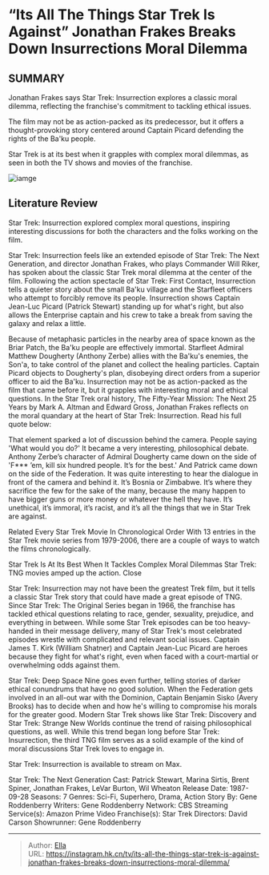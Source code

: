 # “Its All The Things Star Trek Is Against” Jonathan Frakes Breaks Down Insurrections Moral Dilemma


## SUMMARY 



Jonathan Frakes says Star Trek: Insurrection explores a classic moral dilemma, reflecting the franchise&#39;s commitment to tackling ethical issues.   

The film may not be as action-packed as its predecessor, but it offers a thought-provoking story centered around Captain Picard defending the rights of the Ba&#39;ku people.   

Star Trek is at its best when it grapples with complex moral dilemmas, as seen in both the TV shows and movies of the franchise.  

![iamge](https://static1.srcdn.com/wordpress/wp-content/uploads/2024/01/star-trek-insurrection-moral-dilemma-jonathan-frakes.jpg)

## Literature Review
Star Trek: Insurrection explored complex moral questions, inspiring interesting discussions for both the characters and the folks working on the film.




Star Trek: Insurrection feels like an extended episode of Star Trek: The Next Generation, and director Jonathan Frakes, who plays Commander Will Riker, has spoken about the classic Star Trek moral dilemma at the center of the film. Following the action spectacle of Star Trek: First Contact, Insurrection tells a quieter story about the small Ba&#39;ku village and the Starfleet officers who attempt to forcibly remove its people. Insurrection shows Captain Jean-Luc Picard (Patrick Stewart) standing up for what&#39;s right, but also allows the Enterprise captain and his crew to take a break from saving the galaxy and relax a little. 




Because of metaphasic particles in the nearby area of space known as the Briar Patch, the Ba&#39;ku people are effectively immortal. Starfleet Admiral Matthew Dougherty (Anthony Zerbe) allies with the Ba&#39;ku&#39;s enemies, the Son&#39;a, to take control of the planet and collect the healing particles. Captain Picard objects to Dougherty&#39;s plan, disobeying direct orders from a superior officer to aid the Ba&#39;ku. Insurrection may not be as action-packed as the film that came before it, but it grapples with interesting moral and ethical questions. In the Star Trek oral history, The Fifty-Year Mission: The Next 25 Years by Mark A. Altman and Edward Gross, Jonathan Frakes reflects on the moral quandary at the heart of Star Trek: Insurrection. Read his full quote below:


That element sparked a lot of discussion behind the camera. People saying &#39;What would you do?&#39; It became a very interesting, philosophical debate. Anthony Zerbe’s character of Admiral Dougherty came down on the side of &#39;F*** ’em, kill six hundred people. It’s for the best.&#39; And Patrick came down on the side of the Federation. It was quite interesting to hear the dialogue in front of the camera and behind it. It’s Bosnia or Zimbabwe. It’s where they sacrifice the few for the sake of the many, because the many happen to have bigger guns or more money or whatever the hell they have. It’s unethical, it’s immoral, it’s racist, and it’s all the things that we in Star Trek are against.





Related   Every Star Trek Movie In Chronological Order   With 13 entries in the Star Trek movie series from 1979-2006, there are a couple of ways to watch the films chronologically.    


 Star Trek Is At Its Best When It Tackles Complex Moral Dilemmas 
Star Trek: TNG movies amped up the action.
   Close     

Star Trek: Insurrection may not have been the greatest Trek film, but it tells a classic Star Trek story that could have made a great episode of TNG. Since Star Trek: The Original Series began in 1966, the franchise has tackled ethical questions relating to race, gender, sexuality, prejudice, and everything in between. While some Star Trek episodes can be too heavy-handed in their message delivery, many of Star Trek&#39;s most celebrated episodes wrestle with complicated and relevant social issues. Captain James T. Kirk (William Shatner) and Captain Jean-Luc Picard are heroes because they fight for what&#39;s right, even when faced with a court-martial or overwhelming odds against them.




Star Trek: Deep Space Nine goes even further, telling stories of darker ethical conundrums that have no good solution. When the Federation gets involved in an all-out war with the Dominion, Captain Benjamin Sisko (Avery Brooks) has to decide when and how he&#39;s willing to compromise his morals for the greater good. Modern Star Trek shows like Star Trek: Discovery and Star Trek: Strange New Worlds continue the trend of raising philosophical questions, as well. While this trend began long before Star Trek: Insurrection, the third TNG film serves as a solid example of the kind of moral discussions Star Trek loves to engage in.



Star Trek: Insurrection is available to stream on Max.



Star Trek: The Next Generation   Cast:   Patrick Stewart, Marina Sirtis, Brent Spiner, Jonathan Frakes, LeVar Burton, Wil Wheaton    Release Date:   1987-09-28    Seasons:   7    Genres:    Sci-Fi, Superhero, Drama, Action    Story By:   Gene Roddenberry    Writers:   Gene Roddenberry    Network:   CBS    Streaming Service(s):   Amazon Prime Video    Franchise(s):   Star Trek    Directors:   David Carson    Showrunner:   Gene Roddenberry      

---

> Author: [Ella](https://instagram.hk.cn/)  
> URL: https://instagram.hk.cn/tv/its-all-the-things-star-trek-is-against-jonathan-frakes-breaks-down-insurrections-moral-dilemma/  

